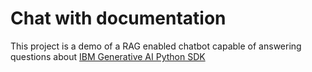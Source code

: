 # Chat with documentation

This project is a demo of a RAG enabled chatbot capable of answering questions about [IBM Generative AI Python SDK](https://ibm.github.io/ibm-generative-ai/main/index.html)
